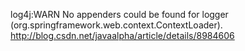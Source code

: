 log4j:WARN No appenders could be found for logger (org.springframework.web.context.ContextLoader).
http://blog.csdn.net/javaalpha/article/details/8984606
